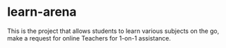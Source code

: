# learn-arena
This is the project that allows students to learn various subjects on the go, make a request for online Teachers for 1-on-1 assistance.
